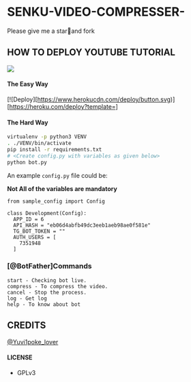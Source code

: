 # SENKU-VIDEO-COMPRESSER-
Please give me a star🌟and fork

## HOW TO DEPLOY YOUTUBE TUTORIAL

<a href="https://youtu.be/YEwAN3iTGyE"><img src="https://img.shields.io/badge/How%20To-Deploy-red.svg?logo=Youtube"></a>

#### The Easy Way

  [![Deploy][https://www.herokucdn.com/deploy/button.svg)][https://heroku.com/deploy?template=]

#### The Hard Way

```sh
virtualenv -p python3 VENV
. ./VENV/bin/activate
pip install -r requirements.txt
# <Create config.py with variables as given below>
python bot.py
```

An example `config.py` file could be:

**Not All of the variables are mandatory**

```python3
from sample_config import Config

class Development(Config):
  APP_ID = 6
  API_HASH = "eb06d4abfb49dc3eeb1aeb98ae0f581e"
  TG_BOT_TOKEN = ""
  AUTH_USERS = [
    7351948
  ]
```

### [@BotFather]Commands

```
start - Checking bot live.
compress - To compress the video.
cancel - Stop the process.
log - Get log
help - To know about bot
```
## CREDITS

[@Yuvi1poke_lover](https://github.com/Yesawini12345/SENKU-VIDEO-COMPRESSER-)

#### LICENSE
- GPLv3

